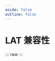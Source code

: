 ```yaml
---
aside: false
outline: false
---
```

# LAT 兼容性

<latTagsInfo />

::: raw
<ClientOnly>
    <latList />
</ClientOnly>
:::

<script setup>
    import latTagsInfo from "./components/tags/lat_tagsinfo.vue"
    import latList from "./components/lat.vue"
</script>